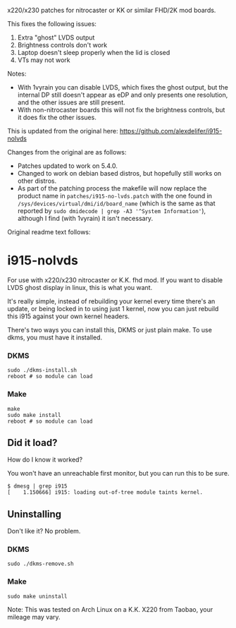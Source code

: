 x220/x230 patches for nitrocaster or KK or similar FHD/2K mod boards.

This fixes the following issues:
1. Extra "ghost" LVDS output
2. Brightness controls don't work
3. Laptop doesn't sleep properly when the lid is closed
4. VTs may not work

Notes:
* With 1vyrain you can disable LVDS, which fixes the ghost output, but the internal DP still doesn't appear as eDP and only presents one resolution, and the other issues are still present.
* With non-nitrocaster boards this will not fix the brightness controls, but it does fix the other issues.

This is updated from the original here: https://github.com/alexdelifer/i915-nolvds

Changes from the original are as follows:
* Patches updated to work on 5.4.0.
* Changed to work on debian based distros, but hopefully still works on other distros.
* As part of the patching process the makefile will now replace the product name in `patches/i915-no-lvds.patch` with the one found in
`/sys/devices/virtual/dmi/id/board_name` (which is the same as that reported by `sudo dmidecode | grep -A3 '^System Information'`), although I find (with 1vyrain) it isn't necessary.

Original readme text follows:

# i915-nolvds

For use with x220/x230 nitrocaster or K.K. fhd mod. If you want to disable LVDS ghost display in linux, this is what you want. 

It's really simple, instead of rebuilding your kernel every time there's an update, or being locked in to using just 1 kernel, now you can just rebuild this i915 against your own kernel headers.

There's two ways you can install this, DKMS or just plain make. To use dkms, you must have it installed.

### DKMS

```
sudo ./dkms-install.sh
reboot # so module can load
```

### Make
```
make
sudo make install
reboot # so module can load
```
## Did it load?
How do I know it worked?

You won't have an unreachable first monitor, but you can run this to be sure.
``` 
$ dmesg | grep i915
[    1.150666] i915: loading out-of-tree module taints kernel.
```
## Uninstalling

Don't like it? No problem.

### DKMS
```
sudo ./dkms-remove.sh
```

### Make
```
sudo make uninstall
```

Note: This was tested on Arch Linux on a K.K. X220 from Taobao, your mileage may vary.
